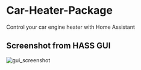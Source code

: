 # Car-Heater-Package
Control your car engine heater with Home Assistant

## Screenshot from HASS GUI
![gui_screenshot](https://github.com/Gnaget2/Car-Heater-Package/blob/master/Images/GUI_Screenshot.jpg)
